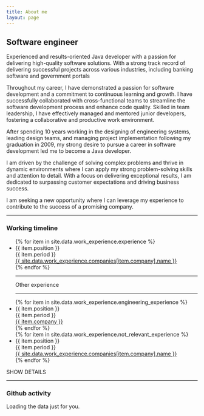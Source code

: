 ```yaml
---
title: About me
layout: page
---
```


<link rel="stylesheet" href="/assets/css/github.css"/>

## Software engineer

Experienced and results-oriented Java developer with a passion for delivering high-quality software solutions.
With a strong track record of delivering successful projects across various industries, including banking software and
government portals

Throughout my career, I have demonstrated a passion for software development and a commitment to continuous learning
and growth. I have successfully collaborated with cross-functional teams to streamline the software development process
and enhance code quality. Skilled in team leadership, I have effectively managed and mentored junior developers,
fostering a collaborative and productive work environment.

After spending 10 years working in the designing of engineering systems, leading design teams, and managing project
implementation following my graduation in 2009, my strong desire to pursue a career in software development led me
to become a Java developer.

I am driven by the challenge of solving complex problems and thrive in dynamic environments where I can apply my
strong problem-solving skills and attention to detail. With a focus on delivering exceptional results, I am dedicated
to surpassing customer expectations and driving business success.

I am seeking a new opportunity where I can leverage my experience to contribute to the success of a promising company.

---

<h3>
Working timeline
</h3>

<div class="timeline">
    <div class="timeline-container">
        <ul class="timeline-list">
            {% for item in site.data.work_experience.experience %}
            <li class="timeline-item">
                <div class="timeline-item-content">
                    <div class="timeline-position has-text-white">{{ item.position }}</div>
                    <div class="timeline-period has-text-white">{{ item.period }}</div>
                    <a class="timeline-company-url has-text-white" href="{{ site.data.work_experience.companies[item.company].url }}" target="_blank" rel="noopener noreferrer">
                        {{ site.data.work_experience.companies[item.company].name }}
                    </a>
                    <span class="circle"></span>
                </div>
            </li>
            {% endfor %}
            <div></div>
            <div class="engineering-experience-msg">
                <div><hr class="timeline-hr"/></div>
                <div>Other experience</div>
                <div><hr class="timeline-hr"/></div>
            </div>
            {% for item in site.data.work_experience.engineering_experience %}
            <li class="timeline-item not-relevant-sum">
                <div class="timeline-item-content">
                    <div class="timeline-position has-text-white">{{ item.position }}</div>
                    <div class="timeline-period has-text-white">{{ item.period }}</div>
                    <a class="timeline-company-url has-text-white" href="/" target="_blank" rel="noopener noreferrer">
                        {{ item.company }}
                    </a>
                    <span class="circle"></span>
                </div>
            </li>
            {% endfor %}
            <div></div>
            {% for item in site.data.work_experience.not_relevant_experience %}
            <li class="timeline-item not-relevant">
                <div class="timeline-item-content">
                    <div class="timeline-position has-text-white">{{ item.position }}</div>
                    <div class="timeline-period has-text-white">{{ item.period }}</div>
                    <a class="timeline-company-url has-text-white" href="{{ site.data.work_experience.companies[item.company].url }}" target="_blank" rel="noopener noreferrer">
                        {{ site.data.work_experience.companies[item.company].name }}
                    </a>
                    <span class="circle"></span>
                </div>
            </li>
            {% endfor %}
        </ul>
    </div>
</div>
<div class="container timeline-toggle-button has-text-centered has-background-grey-darker has-text-white">SHOW DETAILS</div>

---

<h3>
Github activity
</h3>
<div class="calendar">Loading the data just for you.</div>


<script src="{{site.url}}{{site.baseurl}}/assets/js/toggle-timeline.js"></script>
<script src="https://unpkg.com/github-calendar@latest/dist/github-calendar.min.js"></script>
<script>
    const github_username = '{{ site.github_username }}';
    GitHubCalendar(".calendar", github_username, { responsive: true, global_stats: false, cache: 36000 });
</script>